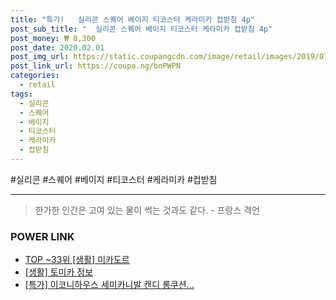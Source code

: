```yaml
--- 
title: "특가!   실리콘 스퀘어 베이지 티코스터 케라미카 컵받침 4p" 
post_sub_title: "  실리콘 스퀘어 베이지 티코스터 케라미카 컵받침 4p" 
post_money: ₩ 8,300 
post_date: 2020.02.01 
post_img_url: https://static.coupangcdn.com/image/retail/images/2019/07/23/2/5/77128a0f-1212-4f2e-9919-6b5daae22cff.jpg 
post_link_url: https://coupa.ng/bnPWPN 
categories: 
  - retail 
tags: 
  - 실리콘 
  - 스퀘어 
  - 베이지 
  - 티코스터 
  - 케라미카 
  - 컵받침 
--- 
```

  #실리콘 #스퀘어 #베이지 #티코스터 #케라미카 #컵받침 
<hr> 

> 한가한 인간은 고여 있는 물이 썩는 것과도 같다. - 프랑스 격언 


### POWER LINK

* <a href="https://blog.naver.com/fasyy4321/221781562280" target="_blank"> TOP ~33위 [생활] 미카도르</a>
* <a href="https://blog.naver.com/fasyy4321/221763730547" target="_blank"> [생활] 토미카 정보 </a>
* <a href="https://blog.naver.com/an0733/221790242155" target="_blank">[특가] 이코니하우스 세미카니발 캔디 롱쿠션...</a>
